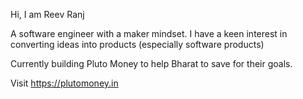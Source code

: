 Hi, I am Reev Ranj

A software engineer with a maker mindset. I have a keen interest in converting ideas into products (especially software products)

Currently building Pluto Money to help Bharat to save for their goals.

Visit https://plutomoney.in
